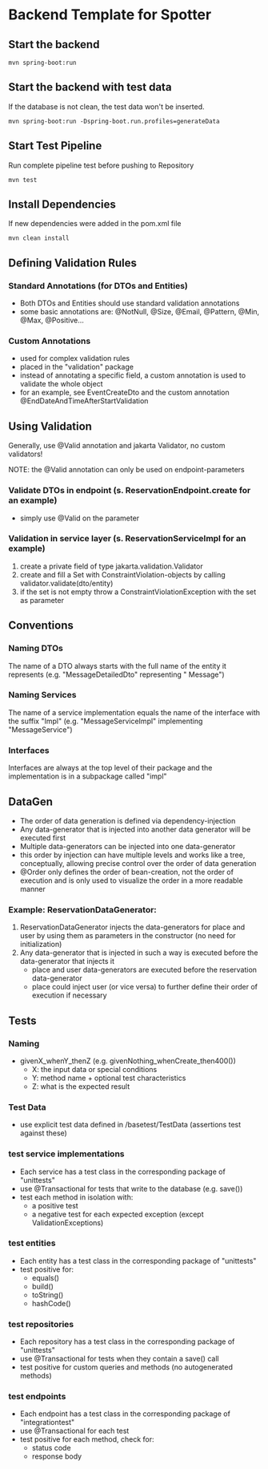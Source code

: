 # Backend Template for Spotter

## Start the backend

`mvn spring-boot:run`

## Start the backend with test data

If the database is not clean, the test data won't be inserted.

`mvn spring-boot:run -Dspring-boot.run.profiles=generateData`

## Start Test Pipeline

Run complete pipeline test before pushing to Repository

`mvn test`

## Install Dependencies

If new dependencies were added in the pom.xml file

`mvn clean install`

## Defining Validation Rules

### Standard Annotations (for DTOs and Entities)

- Both DTOs and Entities should use standard validation annotations
- some basic annotations are: @NotNull, @Size, @Email, @Pattern, @Min, @Max, @Positive...

### Custom Annotations

- used for complex validation rules
- placed in the "validation" package
- instead of annotating a specific field, a custom annotation is used to validate the whole object
- for an example, see EventCreateDto and the custom annotation @EndDateAndTimeAfterStartValidation

## Using Validation

Generally, use @Valid annotation and jakarta Validator, no custom validators!

NOTE: the @Valid annotation can only be used on endpoint-parameters

### Validate DTOs in endpoint (s. ReservationEndpoint.create for an example)

- simply use @Valid on the parameter

### Validation in service layer (s. ReservationServiceImpl for an example)

1. create a private field of type jakarta.validation.Validator
2. create and fill a Set with ConstraintViolation-objects by calling validator.validate(dto/entity)
3. if the set is not empty throw a ConstraintViolationException with the set as parameter

## Conventions

### Naming DTOs

The name of a DTO always starts with the full name of the entity it represents (e.g. "MessageDetailedDto" representing "
Message")

### Naming Services

The name of a service implementation equals the name of the interface with the suffix "Impl" (e.g. "MessageServiceImpl"
implementing "MessageService")

### Interfaces

Interfaces are always at the top level of their package and the implementation is in a subpackage called "impl"

## DataGen
- The order of data generation is defined via dependency-injection
- Any data-generator that is injected into another data generator will be executed first
- Multiple data-generators can be injected into one data-generator
- this order by injection can have multiple levels and works like a tree, conceptually, allowing precise control over
  the order of data generation
- @Order only defines the order of bean-creation, not the order of execution and is only used to visualize the order in a more readable manner

### Example: ReservationDataGenerator:
1. ReservationDataGenerator injects the data-generators for place and user by using them as parameters in the constructor (no need for initialization)
2. Any data-generator that is injected in such a way is executed before the data-generator that injects it
   - place and user data-generators are executed before the reservation data-generator
   - place could inject user (or vice versa) to further define their order of execution if necessary

## Tests

### Naming
- givenX_whenY_thenZ (e.g. givenNothing_whenCreate_then400())
    - X: the input data or special conditions
    - Y: method name + optional test characteristics
    - Z: what is the expected result

### Test Data
- use explicit test data defined in /basetest/TestData (assertions test against these)

### test service implementations
- Each service has a test class in the corresponding package of "unittests"
- use @Transactional for tests that write to the database (e.g. save())
- test each method in isolation with:
  - a positive test
  - a negative test for each expected exception (except ValidationExceptions)

### test entities
- Each entity has a test class in the corresponding package of "unittests"
- test positive for:
  - equals()
  - build()
  - toString()
  - hashCode()

### test repositories
- Each repository has a test class in the corresponding package of "unittests"
- use @Transactional for tests when they contain a save() call
- test positive for custom queries and methods (no autogenerated methods)

### test endpoints
- Each endpoint has a test class in the corresponding package of "integrationtest"
- use @Transactional for each test
- test positive for each method, check for:
  - status code
  - response body